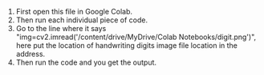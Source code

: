 1. First open this file in Google Colab.
2. Then run each individual piece of code.
3. Go to the line where it says "img=cv2.imread('/content/drive/MyDrive/Colab Notebooks/digit.png')", here put the location of handwriting digits image file location in the address.
4. Then run the code and you get the output.
